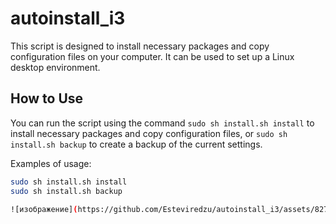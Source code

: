 # autoinstall_i3

This script is designed to install necessary packages and copy configuration files on your computer. It can be used to set up a Linux desktop environment.

## How to Use

You can run the script using the command `sudo sh install.sh install` to install necessary packages and copy configuration files, or `sudo sh install.sh backup` to create a backup of the current settings.

Examples of usage:
```bash
sudo sh install.sh install
sudo sh install.sh backup

![изображение](https://github.com/Esteviredzu/autoinstall_i3/assets/82750197/f581e0e4-b358-454e-9dbe-a5155496b198)
